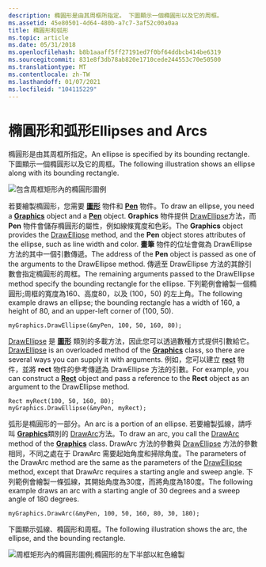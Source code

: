 ```yaml
---
description: 橢圓形是由其周框所指定。 下圖顯示一個橢圓形以及它的周框。
ms.assetid: 45e80501-4d64-480b-a7c7-3af52c00a0aa
title: 橢圓形和弧形
ms.topic: article
ms.date: 05/31/2018
ms.openlocfilehash: b8b1aaaff5ff27191ed7f0bf64ddbcb414be6319
ms.sourcegitcommit: 831e8f3db78ab820e1710cede244553c70e50500
ms.translationtype: MT
ms.contentlocale: zh-TW
ms.lasthandoff: 01/07/2021
ms.locfileid: "104115229"
---
```

# <a name="ellipses-and-arcs"></a><span data-ttu-id="45ceb-104">橢圓形和弧形</span><span class="sxs-lookup"><span data-stu-id="45ceb-104">Ellipses and Arcs</span></span>

<span data-ttu-id="45ceb-105">橢圓形是由其周框所指定。</span><span class="sxs-lookup"><span data-stu-id="45ceb-105">An ellipse is specified by its bounding rectangle.</span></span> <span data-ttu-id="45ceb-106">下圖顯示一個橢圓形以及它的周框。</span><span class="sxs-lookup"><span data-stu-id="45ceb-106">The following illustration shows an ellipse along with its bounding rectangle.</span></span>

![包含周框矩形內的橢圓形圖例](images/aboutgdip02-art05.png)

<span data-ttu-id="45ceb-108">若要繪製橢圓形，您需要 [**圖形**](/windows/desktop/api/gdiplusgraphics/nl-gdiplusgraphics-graphics) 物件和 [**Pen**](/windows/desktop/api/gdipluspen/nl-gdipluspen-pen) 物件。</span><span class="sxs-lookup"><span data-stu-id="45ceb-108">To draw an ellipse, you need a [**Graphics**](/windows/desktop/api/gdiplusgraphics/nl-gdiplusgraphics-graphics) object and a [**Pen**](/windows/desktop/api/gdipluspen/nl-gdipluspen-pen) object.</span></span> <span data-ttu-id="45ceb-109">**Graphics** 物件提供 [DrawEllipse](/windows/win32/api/gdiplusgraphics/nf-gdiplusgraphics-graphics-drawellipse(inconstpen_inconstrect_))方法，而 **Pen** 物件會儲存橢圓形的屬性，例如線條寬度和色彩。</span><span class="sxs-lookup"><span data-stu-id="45ceb-109">The **Graphics** object provides the [DrawEllipse](/windows/win32/api/gdiplusgraphics/nf-gdiplusgraphics-graphics-drawellipse(inconstpen_inconstrect_)) method, and the **Pen** object stores attributes of the ellipse, such as line width and color.</span></span> <span data-ttu-id="45ceb-110">**畫筆** 物件的位址會做為 DrawEllipse 方法的其中一個引數傳遞。</span><span class="sxs-lookup"><span data-stu-id="45ceb-110">The address of the **Pen** object is passed as one of the arguments to the DrawEllipse method.</span></span> <span data-ttu-id="45ceb-111">傳遞至 DrawEllipse 方法的其餘引數會指定橢圓形的周框。</span><span class="sxs-lookup"><span data-stu-id="45ceb-111">The remaining arguments passed to the DrawEllipse method specify the bounding rectangle for the ellipse.</span></span> <span data-ttu-id="45ceb-112">下列範例會繪製一個橢圓形;周框的寬度為160、高度80，以及 (100，50) 的左上角。</span><span class="sxs-lookup"><span data-stu-id="45ceb-112">The following example draws an ellipse; the bounding rectangle has a width of 160, a height of 80, and an upper-left corner of (100, 50).</span></span>


```
myGraphics.DrawEllipse(&myPen, 100, 50, 160, 80);
```



<span data-ttu-id="45ceb-113">[DrawEllipse](/windows/win32/api/gdiplusgraphics/nf-gdiplusgraphics-graphics-drawellipse(inconstpen_inconstrect_)) 是 [**圖形**](/windows/desktop/api/gdiplusgraphics/nl-gdiplusgraphics-graphics) 類別的多載方法，因此您可以透過數種方式提供引數給它。</span><span class="sxs-lookup"><span data-stu-id="45ceb-113">[DrawEllipse](/windows/win32/api/gdiplusgraphics/nf-gdiplusgraphics-graphics-drawellipse(inconstpen_inconstrect_)) is an overloaded method of the [**Graphics**](/windows/desktop/api/gdiplusgraphics/nl-gdiplusgraphics-graphics) class, so there are several ways you can supply it with arguments.</span></span> <span data-ttu-id="45ceb-114">例如，您可以建立 [**rect**](/windows/desktop/api/gdiplustypes/nl-gdiplustypes-rect) 物件，並將 **rect** 物件的參考傳遞為 DrawEllipse 方法的引數。</span><span class="sxs-lookup"><span data-stu-id="45ceb-114">For example, you can construct a [**Rect**](/windows/desktop/api/gdiplustypes/nl-gdiplustypes-rect) object and pass a reference to the **Rect** object as an argument to the DrawEllipse method.</span></span>


```
Rect myRect(100, 50, 160, 80);
myGraphics.DrawEllipse(&myPen, myRect);
```



<span data-ttu-id="45ceb-115">弧形是橢圓形的一部分。</span><span class="sxs-lookup"><span data-stu-id="45ceb-115">An arc is a portion of an ellipse.</span></span> <span data-ttu-id="45ceb-116">若要繪製弧線，請呼叫 [**Graphics**](/windows/desktop/api/gdiplusgraphics/nl-gdiplusgraphics-graphics)類別的 [DrawArc](/windows/win32/api/gdiplusgraphics/nf-gdiplusgraphics-graphics-drawarc(inconstpen_inint_inint_inint_inint_inreal_inreal))方法。</span><span class="sxs-lookup"><span data-stu-id="45ceb-116">To draw an arc, you call the [DrawArc](/windows/win32/api/gdiplusgraphics/nf-gdiplusgraphics-graphics-drawarc(inconstpen_inint_inint_inint_inint_inreal_inreal)) method of the [**Graphics**](/windows/desktop/api/gdiplusgraphics/nl-gdiplusgraphics-graphics) class.</span></span> <span data-ttu-id="45ceb-117">DrawArc 方法的參數與 [DrawEllipse](/windows/win32/api/gdiplusgraphics/nf-gdiplusgraphics-graphics-drawellipse(inconstpen_inconstrect_)) 方法的參數相同，不同之處在于 DrawArc 需要起始角度和掃除角度。</span><span class="sxs-lookup"><span data-stu-id="45ceb-117">The parameters of the DrawArc method are the same as the parameters of the [DrawEllipse](/windows/win32/api/gdiplusgraphics/nf-gdiplusgraphics-graphics-drawellipse(inconstpen_inconstrect_)) method, except that DrawArc requires a starting angle and sweep angle.</span></span> <span data-ttu-id="45ceb-118">下列範例會繪製一條弧線，其開始角度為30度，而將角度為180度。</span><span class="sxs-lookup"><span data-stu-id="45ceb-118">The following example draws an arc with a starting angle of 30 degrees and a sweep angle of 180 degrees.</span></span>


```
myGraphics.DrawArc(&myPen, 100, 50, 160, 80, 30, 180);
```



<span data-ttu-id="45ceb-119">下圖顯示弧線、橢圓形和周框。</span><span class="sxs-lookup"><span data-stu-id="45ceb-119">The following illustration shows the arc, the ellipse, and the bounding rectangle.</span></span>

![周框矩形內的橢圓形圖例;橢圓形的左下半部以紅色繪製](images/aboutgdip02-art06.png)

 

 



